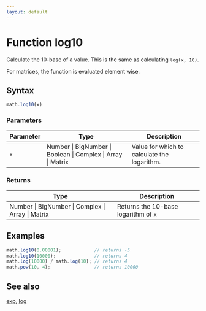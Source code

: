 ```yaml
---
layout: default
---
```


<h1 id="function-log10">Function log10</h1>

Calculate the 10-base of a value. This is the same as calculating `log(x, 10)`.

For matrices, the function is evaluated element wise.


<h2 id="syntax">Syntax</h2>

```js
math.log10(x)
```

<h3 id="parameters">Parameters</h3>

Parameter | Type | Description
--------- | ---- | -----------
`x` | Number &#124; BigNumber &#124; Boolean &#124; Complex &#124; Array &#124; Matrix |  Value for which to calculate the logarithm.

<h3 id="returns">Returns</h3>

Type | Description
---- | -----------
Number &#124; BigNumber &#124; Complex &#124; Array &#124; Matrix |  Returns the 10-base logarithm of `x`


<h2 id="examples">Examples</h2>

```js
math.log10(0.00001);            // returns -5
math.log10(10000);              // returns 4
math.log(10000) / math.log(10); // returns 4
math.pow(10, 4);                // returns 10000
```


<h2 id="see-also">See also</h2>

[exp](exp.html),
[log](log.html)


<!-- Note: This file is automatically generated from source code comments. Changes made in this file will be overridden. -->
